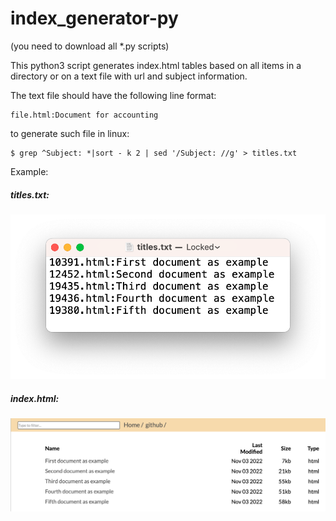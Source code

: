 # index_generator-py

(you need to download all *.py scripts)

This python3 script generates index.html tables based on all items in a directory or on a text file with url and subject information.

The text file should have the following line format:

    file.html:Document for accounting
    
to generate such file in linux:

    $ grep ^Subject: *|sort - k 2 | sed '/Subject: //g' > titles.txt

Example:

##### titles.txt:

![titles.txt](https://github.com/wilbert-vb/index_generator-py/blob/main/images/titles-txt.png "titles.txt")

##### index.html:

![index.html](https://github.com/wilbert-vb/index_generator-py/blob/main/images/index-html.png "index.html")
